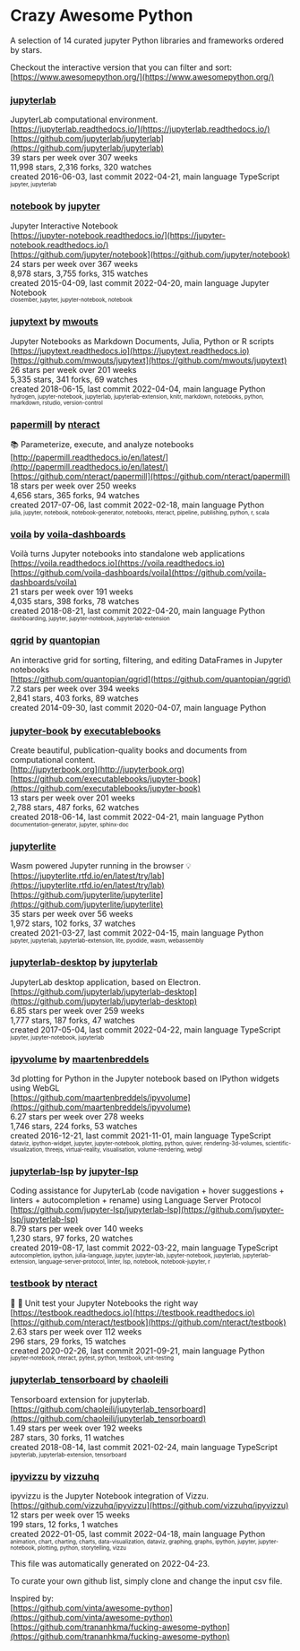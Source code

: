 # Crazy Awesome Python
A selection of 14 curated jupyter Python libraries and frameworks ordered by stars.  

Checkout the interactive version that you can filter and sort: 
[https://www.awesomepython.org/](https://www.awesomepython.org/)  


### [jupyterlab](https://github.com/jupyterlab/jupyterlab)  
JupyterLab computational environment.  
[https://jupyterlab.readthedocs.io/](https://jupyterlab.readthedocs.io/)  
[https://github.com/jupyterlab/jupyterlab](https://github.com/jupyterlab/jupyterlab)  
39 stars per week over 307 weeks  
11,998 stars, 2,316 forks, 320 watches  
created 2016-06-03, last commit 2022-04-21, main language TypeScript  
<sub><sup>jupyter, jupyterlab</sup></sub>


### [notebook](https://github.com/jupyter/notebook) by [jupyter](https://github.com/jupyter)  
Jupyter Interactive Notebook  
[https://jupyter-notebook.readthedocs.io/](https://jupyter-notebook.readthedocs.io/)  
[https://github.com/jupyter/notebook](https://github.com/jupyter/notebook)  
24 stars per week over 367 weeks  
8,978 stars, 3,755 forks, 315 watches  
created 2015-04-09, last commit 2022-04-20, main language Jupyter Notebook  
<sub><sup>closember, jupyter, jupyter-notebook, notebook</sup></sub>


### [jupytext](https://github.com/mwouts/jupytext) by [mwouts](https://github.com/mwouts)  
Jupyter Notebooks as Markdown Documents, Julia, Python or R scripts  
[https://jupytext.readthedocs.io](https://jupytext.readthedocs.io)  
[https://github.com/mwouts/jupytext](https://github.com/mwouts/jupytext)  
26 stars per week over 201 weeks  
5,335 stars, 341 forks, 69 watches  
created 2018-06-15, last commit 2022-04-04, main language Python  
<sub><sup>hydrogen, jupyter-notebook, jupyterlab, jupyterlab-extension, knitr, markdown, notebooks, python, rmarkdown, rstudio, version-control</sup></sub>


### [papermill](https://github.com/nteract/papermill) by [nteract](https://github.com/nteract)  
📚 Parameterize, execute, and analyze notebooks  
[http://papermill.readthedocs.io/en/latest/](http://papermill.readthedocs.io/en/latest/)  
[https://github.com/nteract/papermill](https://github.com/nteract/papermill)  
18 stars per week over 250 weeks  
4,656 stars, 365 forks, 94 watches  
created 2017-07-06, last commit 2022-02-18, main language Python  
<sub><sup>julia, jupyter, notebook, notebook-generator, notebooks, nteract, pipeline, publishing, python, r, scala</sup></sub>


### [voila](https://github.com/voila-dashboards/voila) by [voila-dashboards](https://github.com/voila-dashboards)  
Voilà turns Jupyter notebooks into standalone web applications  
[https://voila.readthedocs.io](https://voila.readthedocs.io)  
[https://github.com/voila-dashboards/voila](https://github.com/voila-dashboards/voila)  
21 stars per week over 191 weeks  
4,035 stars, 398 forks, 78 watches  
created 2018-08-21, last commit 2022-04-20, main language Python  
<sub><sup>dashboarding, jupyter, jupyter-notebook, jupyterlab-extension</sup></sub>


### [qgrid](https://github.com/quantopian/qgrid) by [quantopian](https://github.com/quantopian)  
An interactive grid for sorting, filtering, and editing DataFrames in Jupyter notebooks  
[https://github.com/quantopian/qgrid](https://github.com/quantopian/qgrid)  
7.2 stars per week over 394 weeks  
2,841 stars, 403 forks, 89 watches  
created 2014-09-30, last commit 2020-04-07, main language Python  


### [jupyter-book](https://github.com/executablebooks/jupyter-book) by [executablebooks](https://github.com/executablebooks)  
Create beautiful, publication-quality books and documents from computational content.  
[http://jupyterbook.org](http://jupyterbook.org)  
[https://github.com/executablebooks/jupyter-book](https://github.com/executablebooks/jupyter-book)  
13 stars per week over 201 weeks  
2,788 stars, 487 forks, 62 watches  
created 2018-06-14, last commit 2022-04-21, main language Python  
<sub><sup>documentation-generator, jupyter, sphinx-doc</sup></sub>


### [jupyterlite](https://github.com/jupyterlite/jupyterlite)  
Wasm powered Jupyter running in the browser 💡  
[https://jupyterlite.rtfd.io/en/latest/try/lab](https://jupyterlite.rtfd.io/en/latest/try/lab)  
[https://github.com/jupyterlite/jupyterlite](https://github.com/jupyterlite/jupyterlite)  
35 stars per week over 56 weeks  
1,972 stars, 102 forks, 37 watches  
created 2021-03-27, last commit 2022-04-15, main language Python  
<sub><sup>jupyter, jupyterlab, jupyterlab-extension, lite, pyodide, wasm, webassembly</sup></sub>


### [jupyterlab-desktop](https://github.com/jupyterlab/jupyterlab-desktop) by [jupyterlab](https://github.com/jupyterlab)  
JupyterLab desktop application, based on Electron.  
[https://github.com/jupyterlab/jupyterlab-desktop](https://github.com/jupyterlab/jupyterlab-desktop)  
6.85 stars per week over 259 weeks  
1,777 stars, 187 forks, 47 watches  
created 2017-05-04, last commit 2022-04-22, main language TypeScript  
<sub><sup>jupyter, jupyter-notebook, jupyterlab</sup></sub>


### [ipyvolume](https://github.com/maartenbreddels/ipyvolume) by [maartenbreddels](https://github.com/maartenbreddels)  
3d plotting for Python in the Jupyter notebook based on IPython widgets using WebGL  
[https://github.com/maartenbreddels/ipyvolume](https://github.com/maartenbreddels/ipyvolume)  
6.27 stars per week over 278 weeks  
1,746 stars, 224 forks, 53 watches  
created 2016-12-21, last commit 2021-11-01, main language TypeScript  
<sub><sup>dataviz, ipython-widget, jupyter, jupyter-notebook, plotting, python, quiver, rendering-3d-volumes, scientific-visualization, threejs, virtual-reality, visualisation, volume-rendering, webgl</sup></sub>


### [jupyterlab-lsp](https://github.com/jupyter-lsp/jupyterlab-lsp) by [jupyter-lsp](https://github.com/jupyter-lsp)  
Coding assistance for JupyterLab (code navigation + hover suggestions + linters + autocompletion + rename) using Language Server Protocol  
[https://github.com/jupyter-lsp/jupyterlab-lsp](https://github.com/jupyter-lsp/jupyterlab-lsp)  
8.79 stars per week over 140 weeks  
1,230 stars, 97 forks, 20 watches  
created 2019-08-17, last commit 2022-03-22, main language TypeScript  
<sub><sup>autocompletion, ipython, julia-language, jupyter, jupyter-lab, jupyter-notebook, jupyterlab, jupyterlab-extension, language-server-protocol, linter, lsp, notebook, notebook-jupyter, r</sup></sub>


### [testbook](https://github.com/nteract/testbook) by [nteract](https://github.com/nteract)  
🧪 📗  Unit test your Jupyter Notebooks the right way  
[https://testbook.readthedocs.io](https://testbook.readthedocs.io)  
[https://github.com/nteract/testbook](https://github.com/nteract/testbook)  
2.63 stars per week over 112 weeks  
296 stars, 29 forks, 15 watches  
created 2020-02-26, last commit 2021-09-21, main language Python  
<sub><sup>jupyter-notebook, nteract, pytest, python, testbook, unit-testing</sup></sub>


### [jupyterlab_tensorboard](https://github.com/chaoleili/jupyterlab_tensorboard) by [chaoleili](https://github.com/chaoleili)  
Tensorboard extension for jupyterlab.  
[https://github.com/chaoleili/jupyterlab_tensorboard](https://github.com/chaoleili/jupyterlab_tensorboard)  
1.49 stars per week over 192 weeks  
287 stars, 30 forks, 11 watches  
created 2018-08-14, last commit 2021-02-24, main language TypeScript  
<sub><sup>jupyterlab, jupyterlab-extension, tensorboard</sup></sub>


### [ipyvizzu](https://github.com/vizzuhq/ipyvizzu) by [vizzuhq](https://github.com/vizzuhq)  
ipyvizzu is the Jupyter Notebook integration of Vizzu.  
[https://github.com/vizzuhq/ipyvizzu](https://github.com/vizzuhq/ipyvizzu)  
12 stars per week over 15 weeks  
199 stars, 12 forks, 1 watches  
created 2022-01-05, last commit 2022-04-18, main language Python  
<sub><sup>animation, chart, charting, charts, data-visualization, dataviz, graphing, graphs, ipython, jupyter, jupyter-notebook, plotting, python, storytelling, vizzu</sup></sub>


This file was automatically generated on 2022-04-23.  

To curate your own github list, simply clone and change the input csv file.  

Inspired by:  
[https://github.com/vinta/awesome-python](https://github.com/vinta/awesome-python)  
[https://github.com/trananhkma/fucking-awesome-python](https://github.com/trananhkma/fucking-awesome-python)  